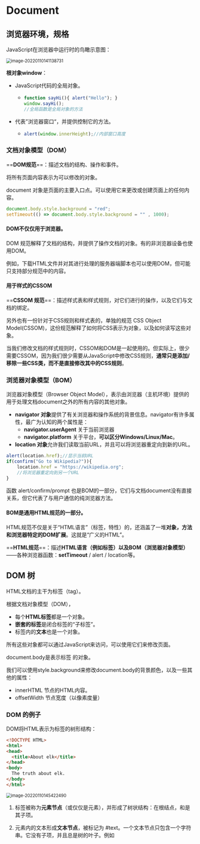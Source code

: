 # Document

## 浏览器环境，规格

JavaScript在浏览器中运行时的鸟瞰示意图：

<img src="C:\Users\Zirina\AppData\Roaming\Typora\typora-user-images\image-20220110141138731.png" alt="image-20220110141138731" style="zoom:80%;" />

**根对象window**：

- JavaScript代码的全局对象。

  - ```js
    function sayHi(){ alert("Hello"); }
    window.sayHi(); 
    //全局函数是全局对象的方法
    ```

- 代表”浏览器窗口“，并提供控制它的方法。

  - ```js
    alert(window.innerHeight);//内部窗口高度
    ```

### 文档对象模型（DOM）

==**DOM规范**==：描述文档的结构、操作和事件。

将所有页面内容表示为可以修改的对象。

document 对象是页面的主要入口点。可以使用它来更改或创建页面上的任何内容。

```js
document.body.style.background = "red";
setTimeout(() => document.body.style.background = "" , 1000);
```

#### DOM不仅仅用于浏览器。

DOM 规范解释了文档的结构，并提供了操作文档的对象。有的非浏览器设备也使用DOM。

例如，下载HTML文件并对其进行处理的服务器端脚本也可以使用DOM，但可能只支持部分规范中的内容。

#### 用于样式的CSSOM

==**CSSOM 规范**==：描述样式表和样式规则，对它们进行的操作，以及它们与文档的绑定。

另外也有一份针对于CSS规则和样式表的，单独的规范 CSS Object Model(CSSOM)，这份规范解释了如何将CSS表示为对象，以及如何读写这些对象。

当我们修改文档的样式规则时，CSSOM和DOM是一起使用的。但实际上，很少需要CSSOM，因为我们很少需要从JavaScript中修改CSS规则，**通常只是添加/移除一些CSS类，而不是直接修改其中的CSS规则**。

### 浏览器对象模型（BOM）

浏览器对象模型（Browser Object Model），表示由浏览器（主机环境）提供的用于处理文档document之外的所有内容的其他对象。

- **navigator 对象**提供了有关浏览器和操作系统的背景信息。navigator有许多属性，最广为认知的两个属性是：
  - **navigator.userAgent** 关于当前浏览器
  - **navigator.platform** 关于平台，**可以区分Windows/Linux/Mac**。
- **location 对象**允许我们读取当前URL，并且可以将浏览器重定向到新的URL。

```js
alert(location.href);//显示当前URL
if(confirm("Go to Wikipedia?")){
	location.href = "https://wikipedia.org";
	//将浏览器重定向到另一个URL
}
```

函数 alert/confirm/prompt 也是BOM的一部分，它们与文档document没有直接关系，但它代表了与用户通信的纯浏览器方法。

#### BOM是通用HTML规范的一部分。

HTML规范不仅是关于“HTML语言”（标签，特性）的，还涵盖了一堆**对象，方法和浏览器特定的DOM扩展**。这就是“广义的HTML”。

==**HTML规范**==：描述**HTML语言（例如标签）以及BOM（浏览器对象模型）**——各种浏览器函数：**setTimeout** / alert / location等。



## DOM 树

HTML文档的主干为标签（tag）。

根据文档对象模型（DOM），

- 每个**HTML标签**都是一个对象。
- **嵌套的标签**是闭合标签的“子标签”。
- 标签内的**文本**也是一个对象。

所有这些对象都可以通过JavaScript来访问，可以使用它们来修改页面。

document.body是表示<body>标签 的对象。

我们可以使用style.background来修改document.body的背景颜色，以及一些其他的属性：

- innerHTML 节点的HTML内容。
- offsetWidth 节点宽度（以像素度量）

### DOM 的例子

DOM将HTML表示为标签的树形结构：

```html
<!DOCTYPE HTML>
<html>
<head>
  <title>About elk</title>
</head>
<body>
  The truth about elk.
</body>
</html>
```

<img src="C:\Users\Zirina\AppData\Roaming\Typora\typora-user-images\image-20220110145422490.png" alt="image-20220110145422490" style="zoom:80%;" />

1. 标签被称为**元素节点**（或仅仅是元素），并形成了树状结构：<html>在根结点，<head>和<body>是其子项。

2. 元素内的文本形成**文本节点**，被标记为 #text。一个文本节点只包含一个字符串。它没有子项，并且总是树的叶子。例如<title>标签里有文本“About elk”。

3. 文本节点中的特殊字符：空格和换行符都是完全有效的字符，它们形成**文本节点**并成为DOM的一部分。

   - 所以，例如在上面的例子中，<head>标签中的<title>标签前面包含了一些空格，并且并且该文本变成了一个#text节点（只包含一个换行符和一些空格）

   - 换行符：`↵`（在 JavaScript 中为 `\n`）
   - 空格：`␣`

**只有两个顶级排除项：**

1. 由于历史原因，**\<head>之前**的**空格和换行符**均被忽略。
2. 如果我们在\</body>之后放置一些东西，那么它会**被自动移动到body内**，并处于body中的最下方，**因为HTML规范要求所有内容必须位于\<body>内**。所以\</body>之后不能有空格。

其他情况下，如果文档中有空格，将成为DOM中的文本节点。

没有空格的文本节点：

```js
<!DOCTYPE HTML>
<html><head><title>About elk</title></head><body>The truth about elk.</body></html>
```

<img src="C:\Users\Zirina\AppData\Roaming\Typora\typora-user-images\image-20220110150521309.png" alt="image-20220110150521309" style="zoom:80%;" />

#### 字符串开头/结尾处的空格，以及只有空格的文本节点，通常会被工具隐藏。

与DOM一起使用的浏览器工具，通常不会在文本的开始/结尾显示空格，并且在标签之间也不会显示空文本节点（换行符）。

开发者工具通过这种方式节省屏幕空间。

### 自动修正

如果浏览器遇到格式不正确的HTML，它会在形成DOM时自动更正它。

#### 补充必要的标签

例如，**顶级标签总是\<html>**。

即使它不存在于文档中，也会出现在DOM中，因为浏览器会创建它。对于\<body>也是一样。

如果一个HTML文件中只有一个单词“Hello”，浏览器则会把它**包装到\<html>和\<body>**中，并且会添加所需的**\<head>**。

<img src="C:\Users\Zirina\AppData\Roaming\Typora\typora-user-images\image-20220110151109704.png" alt="image-20220110151109704" style="zoom:80%;" />

#### 添加关闭标签

一个没有关闭标签的文档，将成为一个正常的DOM，因为浏览器在读取标签时会填补缺失的部分。

#### 表格永远有\<tbody>

按照DOM规范，表格必须有\<tbody>，但HTML文本却忽略了它。然后浏览器在创建DOM时，自动创建了\<tbody>

```js
<table id = "table"><tr><td>1</td></tr></table>
```

<img src="C:\Users\Zirina\AppData\Roaming\Typora\typora-user-images\image-20220110151516231.png" alt="image-20220110151516231" style="zoom:80%;" />

### 其他节点类型

除了元素和文本节点外，还有其他的节点类型，如**注释节点：comment node**。

被标记为**#comment**，在两个文本节点之间。

```html
<!DOCTYPE HTML>
<html>
<body>
  The truth about elk.
  <ol>
    <li>An elk is a smart</li>
    <!-- comment -->
    <li>...and cunning animal!</li>
  </ol>
</body>
</html>
```

<img src="C:\Users\Zirina\AppData\Roaming\Typora\typora-user-images\image-20220110152941643.png" alt="image-20220110152941643" style="zoom:80%;" />

**HTML中的所有内容，甚至注释，都会成为DOM的一部分。**

甚至**HTML开头的==<!DOCTYPE…>指令==也是一个DOM节点**，它在DOM树中位于\<html>之前，但我们不会触及那个节点。

**表示整个文档**的**document对象**，形式上也是一个DOM节点。

一共有12种节点类型。实际上，我们通常用到的是其中4种：

1. **document** DOM的入口点。
2. **元素节点** HTML标签，树构建块。
3. **文本节点** 包含文本。
4. **注释** 



### 与控制台交互

**在控制台中获取元素Elements选项卡中的节点。**

1. 
   - 在元素（Elements）选项卡中选择第一个\<li>。
   - 按下Esc 它将在元素（Elements）选项卡下方打开控制台（Console）。
   - 现在最后选中的元素可以通过**$0**来进行操作，上一个选择的是**$1**。
2. 如果存在引用DOM节点的变量，那么我们可以在控制台中使用命令 **inspect(node)** ，来在元素选项卡中查看它。
3. 可以直接在控制台输出DOM节点，如document.body。

## 遍历 DOM

对DOM的所有操作都是以document对象开始。

它是DOM的主“入口点”，从它我们可以访问任何节点。

对象间的链接描述如下：

<img src="C:\Users\Zirina\AppData\Roaming\Typora\typora-user-images\image-20220110155918060.png" alt="image-20220110155918060" style="zoom:80%;" />

### 在最顶层： documentElement 和 body

最顶层的树节点可以直接作为document的属性来使用：

**\<html> = document.documentElement**

最顶层的document节点。

**\<body> = document.body**

**\<head> = document.head**

#### ==document.body的值可能为null==

**脚本无法访问在运行时不存在的元素。**

如果一个脚本是在\<head>中，那么脚本是访问不到document.body元素的，因为浏览器还没有读到它。

> 刚掉的坑，外部引入的js要放在body后面

在DOM中，null意味着不存在。



### 子结点：childNodes，firstChild，lastChild

- **子节点** 对应的是直系的子元素，它们被完全嵌套在给定的元素中。
- **子孙元素** 嵌套在给定元素中的所有元素，包括子元素，子元素的子元素。

**# childNodes **集合列出了所有的==子节点==，包括文本节点。

**# firstChild 和 lastChild **属性是访问第一个和最后一个子元素的快捷方式。

```js
elem.childNode[0] === elem.firstChild
elem.childNodes[elem.childNodes.length - 1] === elem.lastChild
```

**# elem.hasChildNodes()** 用于检查节点是否有子节点。

 

### DOM 集合

**childNodes 是一个集合**，一个**类数组的可迭代对象**，而不是数组。

> 可以使用下标访问，也可以使用for of 迭代（因为提供了所需要的 symbol.iterator 属性），但是不能使用数组方法。

==**可以使用Array.from从集合创建一个真数组。**==

```js
alert(Array.from(document.body.childNodes).filter);//function
```

##### ==DOM集合是只读的==

所有的导航navigation属性都是只读的。

**不能通过类似childNodes[i] = … 的操作来替换一个子节点**。

修改子节点需要使用其他方法。

##### DOM集合是实时的

几乎所有的DOM集合都是实时的。

如果我们保留一个对 **elem.childNodes** 的引用，然后向DOM中添加/移除节点。那么这些节点的更新会自动出现在集合中。

##### 不要使用 for..in 来遍历集合

集合中还有一些“额外的”很少被用到的属性，这些属性也是我们不期望得到的。

并且节点将会显示为0,1，…

还有一些属性，如length,item,keys,values,entries,forEach



### 兄弟节点和父节点

兄弟节点（Sibling）是指有同一个父节点的节点。

例如\<head>和\<body>就是兄弟节点。

```html
<html>
  <head>...</head><body>...</body>
</html>
```

- \<body>可以说是\<head>的“下一个”或者“右边”兄弟节点。
- \<head>可以说是\<body>的“前一个”或者“左边”兄弟节点。

**#nextSibling** 下一个兄弟节点。

**#previousSibling** 上一个兄弟节点。

**#parentNode** 访问父节点。

```js
alert(document.body.parentNode === document.documentElement); //true
alert(document.head.nextSibling);//HTMLBodyElement;
alert( document.body.previousSibling); //HTMLHeadElement
```

### 纯元素导航

上面的导航navigation属性引用所有节点。例如，在childNodes中，我们可以看到文本节点，元素节点，甚至是注释节点。

只考虑**元素节点**的导航链接：

<img src="C:\Users\Zirina\AppData\Roaming\Typora\typora-user-images\image-20220110165605823.png" alt="image-20220110165605823" style="zoom:80%;" />

- **children**  仅那些作为**元素节点**的子代的节点
- **firstElementChild，lastElementChild** 第一个和最后一个子元素。
- **previousElementSibling，nextElementSibling** 兄弟元素。
- **parentElement** 父元素。

#### 父节点不是元素的例子：

**根节点 document.documentElement 的父节点为 ==document==**，但document不是一个元素节点。

```js
alert(document.documentElement.parentNode);// document
alert(document.documentElement.parentElement);// null
```

因为根节点document.documentElement的父节点是document。但document不是一个元素节点。

当我们想从任意节点 elem到 \<html>，而不是到document时：

```js
//向上，直到<html>
while(elem = elem.parentElement){
	alert(elem);
}
```

| 对于所有节点    | 仅对于元素节点         |
| --------------- | ---------------------- |
| parentNode      | parentElement          |
| childNodes      | children               |
| firstChild      | firstElementChild      |
| lastChild       | lastElementChild       |
| previousSibling | previousElementSibling |
| nextSibling     | nextElementSibling     |



### 表格

某些类型的DOM元素可能会提供特定于其类型的其他属性。

**#\<table> 元素支持(除了上面给出的，)以下这些属性：**

- **table.rows**  \<tr>元素的**集合**。
- **table.caption/tHead/tFoot** 引用元素\<caption>，\<thead>,\<tfoot>。
- **table.tBodies**  \<tbody>元素的**集合**(根据标准还有很多元素，但是这里至少会有一个，即使没有被写在HTML源文件中，浏览器也会将其放入DOM中）。

**#\<thead>,\<tfoot>,\<tbody>元素提供了 rows 属性**

- **tbody.rows** 表格内部\<tr>元素的集合。

**#\<tr>**

- **tr.cells** 在给定的 \<tr> 中的 **\<td> 和 \<th> 单元格的集合**。 
- **tr.sectionRowIndex**  给定的\<tr> 在封闭的 \<thead>/ \<tbody>/\<tfoot> 中的位置（索引）。
- **tr.rowIndex**  在整个表格中\<tr>的编号（包括表格的所有行）。

<img src="C:\Users\Zirina\AppData\Roaming\Typora\typora-user-images\image-20220110174910868.png" alt="image-20220110174910868" style="zoom:80%;" /><img src="C:\Users\Zirina\AppData\Roaming\Typora\typora-user-images\image-20220110174929284.png" alt="image-20220110174929284" style="zoom:80%;" />

**#\<td>和\<th>**

- **td.cellIndex** 在封闭的\<tr>中单元格的编号。

```js
let td = table.rows[0].cells[1];
//第一行+第二列
td.style.backgroundColor = //一些修改
```

## 搜索：getElement\*，querySelector*

### document.getElementById 或只使用id

```js
let elem = document.getElementById('elem');
```

此外，还有一个通过id命名的全局变量，它引用了元素

```js
elem.style.background = "red";//直接使用，elem是对带有"id=elem"的DOM元素的引用
```

如果id内有连字符，例如“elem-content”，它不能成为一个变量。当我们可以通过方括号访问：

```js
window['elem-content'].style...
```

**除非我们声明一个具有相同名称的JavaScript变量，否则它具有优先权**。

##### 请不要使用以id命名的全局变量来访问元素

在实际开发中，document.getElementById是首选。

##### id 必须是唯一的

在文档中，只能有一个元素带有给定的id。

如果有多个元素都带有同一个id，那么使用它的方法的行为是不可预测的，例如 document.getElementById可能会随机返回其中一个元素。

##### 只有document.getElementById

不存在 anyElem.getElementById，**方法只能被在document对象上调用**，会在整个文档中查找给定的id。

### querySelectorAll

最通用的方法为 elem.querySelectorAll(css)，它返回elem中与给定**CSS选择器**匹配的所有元素。

查找所有为最后一个子元素的\<li>元素

```js
let elem = document.querySelectorAll('ul > li:last-child');
```

##### 也可以使用伪类

CSS选择器的伪类，如:hover和:active也都是被支持的。

**document.querySelectorAll(‘:hover’)**将会返回**鼠标指针现在已经结束的**元素的集合。（==**按嵌套顺序**==，从最外层\<html>到嵌套最多的元素）

### querySelector

elem.querySelector(css) 调用会返回给定CSS选择器的第一个元素。

结果与elem.querySelectorAll(css)[0]相同，但后者会查找所有元素，并从中选取一个，而**elem.querySelector只会查找一个**，因此它在速度上更快，并且写起来更短。

### matches

elem.matches(css)**不会查找**任何内容，

它只会**检查elem是否与给定的CSS选择器匹配**。

返回true或false。

当我们遍历元素并试图过滤那些我们感兴趣的元素时，这个方法会很有用。

```js
for(let elem of document.body.children){
	if(elem.matches('a[href$="zip"]')){
    alert("The archive reference:" + elem.href);
  }
}
```

> $=xx 搜索href为以xx结尾的值的元素
>
> ^= xx 以xx开头
>
> = 全等
>
> *= 关键字搜索

### closest

元素的祖先是：父级，父级的父级，…。祖先们一起组成了从元素到顶端的父级链。

**elem.closest(css)** 方法会**查找与CSS选择器匹配的最近的祖先。**

==**elem自己也会被搜索。**==

方法closest在元素中得到了提升，并检查每个父级。如果它与选择器匹配，**则停止搜索**并返回该祖先。

```html
<h1>Contents</h1>

<div class="contents">
  <ul class="book">
    <li class="chapter">Chapter 1</li>
    <li class="chapter">Chapter 1</li>
  </ul>
</div>

<script>
let chapter = document.querySelector(".chapter");//LI

alert(chapter.closest('.book'));//UL
alert(chapter.closest('.contents'));//DIV
alert(chapter.closest('h1'));//null
</script>
```

### getElementsBy*

还有其他通过标签、类等查找节点的方法。

如今，它们大多成为了历史。

- **elem.getElementsByTagName(tag)** 查找具有给定标签的元素，并返回它们的==**集合**==。
  - tag的参数也可以是表示“任何标签”的**通配符“*”**。
- **elem.getElementsByClassName(className)** 返回具有给定**CSS类**的元素。
- **==document==.getElementsByName(name)** 返回在**文档范围**内具有**给定name特性**的元素。很少使用。

```js
let inputs = document.getElementsByTagName('input');
for(let input of inputs){
  alert(input.value + ':' + input.checked);  //xxx: true
}
```

#### 都是返回集合！

### 实时的集合

所有的 **“getElementsBy\*”** 方法都会返回一个**实时**的集合。这样的集合会在文档发生更改时自动更新。

```html
<div>First div</div>
<script>
  let divs = document.getElementsByTagName('div');
  alert(divs.length); // 1
</script>
<div>Second div</div>
<script>
  alert(divs.length); // 2
</script>
```

- 第一个脚本创建了对\<div>的集合的引用。
- 在第二个脚本中，浏览器又遇到了一个\<div>，因此长度+1。

相反，==**querySelector** 返回的是一个**静态**的集合==，就像元素的固定数组。

```html
<div>First div</div>
<script>
  let divs = document.querySelectorAll('div');
  alert(divs.length); // 1
</script>
<div>Second div</div>
<script>
  alert(divs.length); // 1
</script>
```

| 方法名                 | 搜索方式     | 能否在元素上调用 | 实时？ |
| ---------------------- | ------------ | ---------------- | ------ |
| querySelector          | CSS-selector | √                | -      |
| querySelectorAll       | CSS-selector | √                | -      |
| getElementById         | id           | 否               | √      |
| getElementsByName      | name         | **否**           | √      |
| getElementsByTagName   | tag or ‘*‘   | √                | √      |
| getElementsByClassName | class        | √                | √      |



### 另一种用来检查子级和父级之间关系的方法：

如果**elemB在elemA内（是elemA的后代）**，

或者**elemA==elemB**，

**elemA.contains(elemB)**将返回true。



## 节点属性：type，tag 和 content

### DOM 节点类

不同的 DOM 节点有不同的属性。

- \<a>标签对应的元素节点具有链接相关的属性
- \<input> 相对应的元素节点具有与输入相关的属性。

文本节点 和 元素节点 对应的DOM节点之间也存在共有的属性和方法，因为所有类型的 DOM 节点都形成了一个单一层次的结构（single hierarchy）。

每个 DOM 节点都属于相应的内建类。

层次结构（hierarchy）的根节点是 EventTarget，

Node 继承自它，其他 DOM 节点继承自 Node。

<img src="C:\Users\Zirina\AppData\Roaming\Typora\typora-user-images\image-20220113155300466.png" alt="image-20220113155300466" style="zoom:80%;" />



- **EventTarget** 是根的**抽象类**，该类的对象从未被创建。
  - 作为一个基础，使所有的 DOM 节点都支持所谓的事件 event。
- **Node** 也是一个**抽象类**，该类的对象从未被创建。
  - 充当 DOM 节点的基础，提供**树的核心功能**： parentNode，nextSibling，childNodes 等（都是 getter）。
  - 但有一些继承自它的具体的节点类：
    - 文本节点的 Text
    - 元素节点的 Element
    - 更多异域类（exotic） 如注释节点的 comment
- **Element** 是 DOM 元素的基本类
  - 提供了**元素**级的导航（navigation）： nextElementSibling ，children
  - 提供**搜索方法**：getElementsByTagName，querySelector
  - 充当更多特定类的基本类：**SVGElement**，**XMLElement** 和 **HTMLElement**。
- **HTMLElement** 最终是所有 HTML 元素的基本类，各种 HTML 元素均继承自它：
  - **HTMLInputElement**  \<input> 元素的类
  - **HTMLBodyElement** \<body> 元素的类
  - **HTMLAnchorElement** \<a> 元素的类
  - 每个标签都有自己的类，这些类可以提供特定的属性和方法。

因此，给定节点的全部属性和方法都是继承的结果。

并且都继承自 Object ，因此像 hasOwnProperty 这样的“普通对象” 方法也是可用的。

我们可以通过回调来查看 DOM 节点类名，因为对象通常都具有 constructor 属性。

引用类的 constructor，constructor.name 就是它的名称。

```js
alert(document.body.constructor.name); // HTMLBodyElement
```

 或者我们可以对其使用 toString 方法：

```js
alert( document.body );// [object HTMLBodyElement]
```

还可以使用 instanceof 来检查继承：

```js
alert( document.body instanceof HTMLBodyElement);
alert( document.body instanceof HTMLElement);
alert( document.body instanceof Element);
alert( document.body instanceof Node);
alert( document.body instanceof EventTarget);
```

在浏览器中可以使用 console.dir(elem) 输出元素来查看。

#### 规范中的 IDL

在规范中， DOM 类不是使用 JavaScript 来描述的，而是一种特殊的 **接口描述语言**（Interface description language ， IDL)

在 IDL 中，所有属性以其类型开头。 例如 DOMString 和 boolean 。

<img src="C:\Users\Zirina\AppData\Roaming\Typora\typora-user-images\image-20220114004415750.png" alt="image-20220114004415750" style="zoom:80%;" />

### “nodeType” 属性

**nodeType** 属性提供了另一种过时的用来获取 DOM 节点类型的方法。

它有一个数值型值：

- 对于元素节点 elem.nodeType == 1,
- 对于文本节点 elem.nodeType == 3,
- 对于 document 对象 elem.nodeType == 9

```html
<body>
  <script>
  let elem = document.body;
    
    alert(elem.nodeType); // 1 => element
    alert(elem.firstChild.nodeType) // 3 => text
    alert(document.nodeType); // 9
  </script>
</body>
```

现在，我们可以使用 **instanceof** 和**其他基于类**的检查方法来查看节点类型，但有时 nodeType 可能更简洁，我们只能获取 nodeType 而不能修改它。

### 标签：nodeName 和 tagName

给定一个 DOM 节点 ，我们可以从 nodeName 或者 tagName 属性中读取它的标签名：

```js
alert(document.body.nodeName);//BODY
alert(document.body.tagName);//BODY
```

- tagName 属性仅适用于 Element 节点，该属性起源于 Element 类。
- nodeName 属性为任意 Node 定义：
  - 对于元素，它的意义和 tagName 相同。
  - 对于其他节点类型（ comment，text 等），它拥有一个对应节点类型的字符串。

```html
<body><!-- comment -->
  <script>
  	// for comment
    alert( document.body.firstChild.tagName ); // undefined
    alert( document.body.firstChild.nodeName ); // #comment
    
    // for document
    alert( document.tagName ); // undefined
    alert( document.nodeName ); // #document
  </script>
</body>
```

如果是处理元素，那么两种方法没有区别。

#### 标签名始终是大写的，除非在 XML 模式下

浏览器有两种处理文档（document）的模式： HTML 和 XML。

通常，HTML 模式用于网页。

只有当浏览器接收到带有 header **Content-Type: application/xml+xhtml** 的 XML-document 时，XML 模式才会被启用。

**在 HTML 模式下， tagName / nodeName 始终是大写的**：是 BODY 而不是\<body> / \<BoDy>

**在 XML 模式下，大小写保持原样。**

### innerHTML : 内容

innerHTML 属性允许将元素中的 HTML 获取为 **字符串形式 **。

我们可以修改它，因此它是更改页面的有效方式之一。

```html
<body>
  <p>A paragraph</p>
  <div>A div</div>
  
  <script>
  	alert( document.body.innerHTML); 
    document.body.innerHTML = 'The new BODY!';
  </script>

</body>
```

- 如果插入的 HTML 是无效的，浏览器会修复我们的错误，如添加闭合标签。
- 如果插入 JavaScript 脚本，它不会执行。

#### innerHTML += 会进行完全重写

可以使用 elem.innerHTML += “more html” 将 HTML 附加到元素上。

但我们所做的不是附加内容，而是完全重写。

- 移除旧的内容。
- 将新旧结合出的内容写入。

==**因为内容重写，因此所有的图片或其他资源都将重写加载。**==

- 如果内容较多，页面重载的过程很容易被看见。
- 如果有文本被鼠标选中了，那么大多数浏览器都会在重写 innerHTML 时删除选定状态。
- 如果有一个带用户输入内容的文本的\<input> ，那么输入的文本将被移除。

### outerHTML：元素的完整 HTML

outerHTML 属性包含了元素的完整HTML。

等同于 元素本身 + 元素的 innerHTML。

```html
<div id = "elem">
  Hello <b>World</b>
</div>
<script>
	alert(elem.outerHTML); //<div id = "elem">Hello <b>World</b></div>
</script>
```

 **与 innerHTML 不同，写入 outerHTML 不会改变==元素==。而是在 ==DOM== 中替换它。**

```html
<div>Hello, World!</div>

<script>
	let div = document.querySelector('div');
	div.outerHTML = "<p>A new element</p>";
	alert(div.outerHTML);//<div>Hello, World!</div>
</script>
```

在外部文档（DOM）中，**我们可以看到的是新的内容**。而旧的 div 变量并没有发生改变。

outerHTML 赋值不会修改 DOM 元素，即在 HTML 中被引用的元素对象。而是将其从 DOM 中删除，并在其位置插入新的 HTML 。

-  div 被从文档（document）中移除。
- 另一个 HTML 片段被插入其位置。
- div 仍拥有其旧的值。即引用的对象仍然存在，但不在 HTML 中。新的 HTML没有被赋值给任何变量。

我们可以向 elem.outerHTML 写入内容，但要记住，它不会改变我们所写的元素对象。我们可以通过查询 DOM 来获取对新元素的引用。

### nodeValue/data：文本节点内容

**innerHTML** 属性仅对元素节点有效。

其他节点类型，例如文本节点，具有它们的对应项：nodeValue 和 data 属性。这两者在实际使用中几乎相同。

```html
<body>
  Hello
  <!-- Comment -->
  <script>
  	let text = document.body.firstChild;
    alert(text.data); // Hello
    
    let comment = text.nextSibling;
    alert(comment.data); // Comment
  </script>
</body>
```

我们可以通过 data / nodeValue 读取和修改它们。

读取和修改注释：有时开发者会将信息或模板说明嵌入到 HTML 的注释中：

```html
<!-- if isAdmin -->
	<div>Welcome, Admin!</div>
<!-- /if -->
```

然后 JavaScript 可以从 data 属性中读取它，并处理嵌入的指令。

### textContent：纯文本

textContent 提供了对元素内 **文本** 的访问权限：仅文本，去掉所有\<tags>

```html
<div id = "news">
  <h1>HeadLine!</h1>
  <p>Martians attack people!</p>
</div>

<script>
	alert(news.textContent);
	// Headline! Martians attack people!
</script>
```

用到这样的文本读取的场景非常少，但写入 textContent 非常有用。

因为它允许以安全方式写入文本。

- **使用 innerHTML** 我们将其作为 HTML 插入，带有所有的 HTML 标签。
- **使用 textContent** 我们将其作为文本插入，所有符号都按字面意义处理。

### “hidden” 属性

“hidden” 特性（attribute） 和 DOM 属性（property）指定元素是否可见。

我们可以在 HTML 中使用它，或者使用 JavaScript 对其进行赋值，如下所示：

```html
<div hidden>With the attribute "hidden"</div>
<div id = "elem">JavaScript assigned the property "hidden"</div>

<script>
	elem.hidden = true;
</script>
```

从技术上说，hidden 和 style = “display:none” 做的是相同的事。

blinking 元素：

```html
<div id = "elem">A blinking element</div>
<script>
	setIntervel(() => elem.hidden = ! elem.hidden , 1000);
</script>
```

### 更多属性

DOM 元素还有其他属性，特别是那些依赖于 class 的属性。

- value — \<input> \<select> \<textarea> 的 value。
- href — \<a> 的 href。
- id — 所有元素（HTMLElement）的 “id”特性的值。

```html
<input type = "text" id = "elem" value = "value">
<script>
	alert(elem.type); // text
	alert(elem.id); // elem
	alert(elem.value); // value
</script>
```



## 特性 Attributes 和属性 properties

浏览器加载页面时会读取 / 解析 HTML 并从中生成 DOM 对象。

对于元素节点，大多数标准的 HTML 特性会自动变成 DOM 对象的属性。

如果标签是 **\<body id = “page">**，那么 DOM 对象就会有 **body.id = “page”**。

但是 特性 与 属性 的映射关系不是一一对应的。

### DOM 属性

除了内建的 DOM 属性，我们可以添加自己的。

DOM 节点是常规的 JavaScript 对象。

**我们可以创建新的属性 / 方法 ，还可以修改内建属性的原型。**

```js
document.body.myData = {
	name:'Caesar',
	title:'Imperator'
};

alert(document.body.myData.title);
```

```js
document.body.sayTagName = function() {
	alert(this.tagName);
}
document.body.sayTagName();
```

```js
Element.prototype.sayHi = function(){
	alert(`Hello, I'm ${this.tagName}`);
};

document.documentElement.sayHi(); // Hello, I'm HTML
document.body.sayHi();// Hello, I'm BODY
```

所以，DOM 属性和方法的行为就像常规的 JavaScript 对象一样。

- 它们可以有很多值
- 是**大小写敏感**的



## HTML 特性

在 HTML 中，标签可能拥有特性（attribute）。

当浏览器解析 HTML 文本，并根据标签创建 DOM 对象时，浏览器会辨别 **标准的** 特性并以此创建 DOM 属性。

所以，当一个元素有 id 或其他标准的特性，那么就会**生成对应的 DOM 属性**。但是**非 标准的** 特性则不会。

```html
<body id = "test" something = "non-standard">
  <script>
  	alert(document.body.id); // test
    alert(document.body.something); // undefined
  </script>
</body>
```

不同类型的元素，其具有的标准特性不同。

例如 “type” 是 \<input> 的一个标准的特性，但对于 \<body> 来说则不是。

因此，如果一个特性不是标准的，那么就没有相对应的 DOM 属性。

**所有的特性都可以通过以下方法进行访问：**

- **elem.hasAttribute(name) **— 检查特性是否存在。
- **elem.getAttribute(name) **— 获取这个特性值。
- **elem.setAttribute(name,value) **— 设置这个特性值。
- **elem.removeAttribute(name)** — 移除这个特性。

这些方法操作的实际上是 **HTML 中的内容**。

- **elem.attributes** 读取所有特性：
  - 属于**内建 Attr 类**的对象的**集合**，具有 **name** 和 **value** 属性。
  - 是**可迭代对象**。

```html
<body something="non-standard">
  <script>
    alert(document.body.getAttribute('something')); 
  </script>
</body>
```

HTML 特性有以下几个特征：

- 它们的名字是**大小写不敏感的**。 id 和 ID 相同。
  - 可以使用含大写字符的字符串作为 get/setAttribute 的参数，会找到/写入对应小写字母的特性。 
- 它们的值总是**字符串类型**的。
  - 一般而言，写入特性的值会变为字符串。
- 所有特性，包括我们自己设置的，在 **outerHTML 中都是可见**的。

### 属性 — 特性同步

当一个标准的特性被改变，对应的属性也会自动更新（除了几个特例），反之亦然。

```html
<input>
<script>
	let input = document.querySelector('input');
  // 特性 => 属性
  input.setAttribute('id','id');
  alert(input.id); // id
  
  // 属性 => 特性
  input.id = 'newId';
  alert(input.getAttribute('id')); // newId
</script>
```

- input.value 只能从特性同步到属性，反过来则不行：

  - ```html
    <input>
    <script>
    	let input = document.querySelector('input');
    	
      input.setAttribute('value','text');
      alert(input.value); // text
      
      input.value = 'newValue';
      alert(input.getAttribute('value')); // text （没有更新）
    </script>
    ```

  - > 这个 attribute 中的 input 的 value 相当于一个 **value 的默认值**。
    >
    > 不论是**用户在 input 中输入了值**，还是**开发者使用 JavaScript 对 input 的 value 进行赋值**，这个 input 的 attribute 是不会跟着变的。（DOM 元素的 属性不能同步到 HTML 特性！）
    >
    > 而在 input 的显示上是会**优先显示特性 property**，所以 attribute 中的 value 值就相当于一个**默认值**而已。

  - 用户行为可能导致 value 更改，然后在这些操作之后，想从 HTML 中恢复“原始值”，该值就会在特性中。

### DOM 属性是多类型的

DOM 属性不总是字符串类型的。

1. input.checked 属性

   - ```html
     <input id = "input" type = "checkbox" checked> checkbox
     
     <script>
     	alert(input.getAttribute('checked')); // 特性值是 空字符串
       alert(input.checked); // 属性值是 true
     </script>
     ```

2. style 特性是字符串类型的，但 style 属性是一个对象：

   - ```html
     <div id = "div" style = "color:red;font-size:120%">
       Hello
     </div>
     
     <script>
       // 字符串
     	alert(div.getAttribute('style')); // color:red;font-size:120%
       // 对象
       alert(div.style); // [object CSStyleDeclaration]
       alert(div.style.color); // red
     </script>
     ```

大多数 DOM 属性都是字符串类型的。

有一种非常少见的情况，即使一个 DOM 属性是字符串类型的，它可能和 HTML 特性也是不同的。

- href DOM 属性一直是一个 **完整的 URL**。即使该特性包含一个相对路径或包含一个 **#**

  - ```html
    <a id = "a" href = "#hello">link</a>
    <script>
      //特性
    	alert(a.getAttribute('href'));// #hello
      //属性
      alert(a.href); // http://site.com/page#hello 形式的完整 URL
      
    </script>
    ```

如果我们需要 href 特性的值，或者其他与 HTML 中所写的完全相同的特性，则可以使用 **getAttribute**。

### 非标准的特性，dataset

非标准的特性 可以用于 将自定义的数据 从 HTML 传递至 JavaScript，或者用于为 JavaScript 标记 HTML 元素。

```html
<div show-info = "name"></div>
<div show-info = "age"></div>

<script>
	let user = {
    name:"Pete",
    age:25
  };
  
  for(let div of document.querySelectorAll('[show-info]')){
    let field = div.getAttribute('show-info');
    div.innerHTML = user[field];
  }
</script>
```

还可以用来设置元素的样式。

```html
<style>
.order[order-state = "new"]{	color:green;	}
.order[order-state = "pending"]{	color:blue;	}
.order[order-state = "canceled"]{	color:red;	}
</style>

<div class = "order" order-state = "new">
  A new order.
</div>
<div class="order" order-state="pending">
  A pending order.
</div>
<div class="order" order-state="canceled">
  A canceled order.
</div>
```

相比于创建三个class，使用特性值将更容易管理，并且可以轻松地更改状态，比删除旧的或者添加一个新的类要简单一些。

为了避免 HTML 发展一些自定义的特性名出现在标准中，存在 data-* 特性。

**所有以“data-”开头的特性均被保留供程序员使用。**

它们可以在 **dataset** 属性中使用。

```html
<body data-about = "Elephants">
<script>
 	alert(document.body.dataset.about); // Elephants 
</script>
```

像 data-order-state 这样的多词特性可以以驼峰式进行调用：dataset.orderState。

使用 data-* 特性是一种合法且安全的传递自定义数据的方式。

我们不仅可以读取数据，还可以修改数据属性。然后 CSS 会更新相应的视图。



## 修改文档（document）

 ### 创建一个元素

- **document.createElement(tag)**

  - 用给定**标签**（字符串）创建一个新的 **元素节点（element node）**

  - ```js
    let div = document.createElement('div');
    ```

- **document.createTextNode(text)**

  - 用给定文本创建一个 **文本节点**

  - ```js
    let textNode = document.createTextNode('Here I am');
    ```

### 插入方法

- **node.append(…nodes or strings)**
  - 在 node **末尾** 插入节点或字符串。
- **node.prepend(…nodes or strings)**
  - 在 node **开头** 插入节点或字符串。
- **node.before(…nodes or strings)**
  - 在 node **前面 **插入节点或字符串。
- **node.after(…nodes or strings)**
  - 在 node **后面** 插入节点或字符串。
- **node.replaceWith(…nodes or strings)**
  - 将 node 替换为 给定的节点或字符串。

可以插入任意的 DOM 节点列表，或文本字符串（会被**自动转换为文本节点**）。

<img src="C:\Users\Zirina\AppData\Roaming\Typora\typora-user-images\image-20220115144422466.png" alt="image-20220115144422466" style="zoom:80%;" />

这些方法可以在 **单次调用** 中插入多个 节点列表 和 文本片段。

```html
<div id = "div"></div>
<script>	
	div.before('<p>Hello</p>',document.createElement('hr'));
</script>
```

==**插入的文字都将作为文本节点插入，而不是 HTML 代码**==。

因此像 <、> 这样的符号都将会被转义处理来保证正确的显示。

因此只能用来插入 **DOM节点 或 文本片段** 。

### 插入 HTML 片段：insertAdjacentHTML / Text / Element

- **elem.insertAdjacentHTML(where, html)**
  - 该方法第一个参数是代码字（code word) 指定相对于 elem 插入的位置。
    - **“beforebegin”** 将 html 插入到 elem 之前，
    - **“afterbegin”** 将 html 插入到 elem 的开头，
    - **“beforeend”** 将 html 插入到 elem 的末尾，
    - **“afterend”** 将 html 插入到 elem 之后，
  - 第二个参数是 HTML 字符串，该字符串会被 **作为 HTML** 插入
  - <img src="C:\Users\Zirina\AppData\Roaming\Typora\typora-user-images\image-20220115150003539.png" alt="image-20220115150003539" style="zoom:80%;" />
- **elem.insertAdjacentText(where,text)**
  - 将 text 字符串作为文本插入而不是作为 HTML。
- **elem.insertAdjacentElement(where,elem)**
  - 插入一个元素

后面两个方法的存在主要是为了使语法 “统一”。

实际上，大多数时候只使用 **insertAdjacentHTML**。

因为对于元素 和 文本，我们有 append / prepend / before / after 方法。

### 节点移除：node.remove()

**node.remove()**

==**如果我们将一个元素移动到另一个地方，则无需从原来的位置中删除。**==

例如，进行元素交换：

```html
<div id = "first">First</div>
<div id = "second">Second</div>
<script>
  // 无需调用 remove
	second.after(first);
</script>
```

<img src="C:\Users\Zirina\AppData\Roaming\Typora\typora-user-images\image-20220115151015977.png" alt="image-20220115151015977" style="zoom:80%;" />

### 克隆结点：cloneNode

获取一个类似的元素，我们可以通过创建一个函数，将代码放在其中，另外一种方法是克隆现有的 div。

当有一个很大的元素时，克隆的方式可能更快更简单。

- **elem.cloneNode(true)** —创建一个元素的**深克隆**。
  - 具有所有的**特性（attribute）**和**子元素**。
- **elem.cloneNode(false)** 
  - 克隆不包括 **子元素**

```js
let div2 = div.cloneNode(true); // 克隆
div2.querySelector('strong').innerHTML = '...'; // 修改克隆
div.after(div2); // 插入克隆节点
```

### DocumentFragment

DocumentFragment 是一个特殊的 **DOM 节点**，用作来**传递节点列表的包装器（wrapper）**。

我们可以向其附加其他节点，但是当我们将其插入某个位置时，则会插入其内容，DocumentFragment则会与位置的父节点融为一体。

```html
<ul id = "ul"></ul>
<script>
	function getListContent(){
    let fragment = new DocumentFragment();
    for(let i = 1 ;i <= 3 ; i++){
      let li = document.createElement('li');
      li.append(i);
      fragment.append(li);
    }
    return fragment;
  }
  
  ul.append(getListContent());
</script>
```

最后一行我们附加的 DocumentFragment 与ul 融为一体了。

```html
<ul>
  <li>1</li>
  <li>2</li>
  <li>3</li>
</ul>
```

DocumentFragment 很少被显式使用。因为如果可以返回一个节点数组，就没有必要附加到特殊类型的节点上：

```html
<ul id = "ul"></ul>
<script>  
  function getListContent(){    
    let result = []; 
    for(let i = 1 ;i <= 3 ; i++){     
      let li = document.createElement('li');      
      li.append(i);     
      result.push(li);    
    }   
    return result; 
  }   
  ul.append(...getListContent());
</script>
```

不过 DocumentFragment 上面还有一些概念，例如 template 元素。



### 老式的 insert / remove 方法

- **parentElem.appendChild(node)**

  - 将 node 附加为 parentElem 的**最后一个子元素**。

  - ```html
    <ol id="list">
      <li>0</li>
      <li>1</li>
      <li>2</li>
    </ol>
    <script>
    	let newLi = document.createElement('li');
      newLi.innerHTML = 'Hello,world';
      
      list.appendChild(newLi);
    </script>
    ```

- **parentElem.insertBefore(node,nextSibling)**

  - 在 parentElem 的 nextSibling 前插入 node。

  - ```html
    <ol id="list">
      <li>0</li>
      <li>1</li>
      <li>2</li>
    </ol>
    <script>
    	let newLi = document.createElement('li');
      newLi.innerHTML = 'Hello,world';
      
      list.insertBefore(newLi,list.children[1]);
    </script>
    ```

  - 将 newLi 插入为第一个元素：list.insertBefore(newLi，list.firstChild);

- **parentElem.replaceChild(node,oldChild)**

  - 将 parentElem 的 **后代** 中的 oldChild 替换为 node。

- **parentElem.removeChild(node)**

  - 从 parentElem 中删除 **后代**节点node

所有这些方法都会**返回 插入/删除 的节点**。

### document.write

非常古老的向网页添加内容的方法：document.write。

语法如下：

```html
<p>Somewhere in the page...</p>
<script>
	document.write('<b>Hello from JS</b>');
</script>
<p>The end</p>
```

调用 document.write(html) 意味着将 html 就地马上 写入页面。

html字符串可以是动态生成的，因此它很灵活。我们可以使用JavaScript 创建一个完整的页面并对其进行写入。

这个方法来自于没有 DOM ，没有标准的上古时期。

由于以下重要的限制，现代脚本中很少看到它：

**document.write 调用只在==页面加载时==工作。**

如果我们稍后调用它，那么**现有文档内容将被擦除**。

因此，它在加载完成阶段是不可用的。

它有一个好处，从技术上说，当在浏览器正在读取 传入的HTML 时调用 document.write 方法，它直接被写入到页面文本中，而此时 DOM 尚未构建。

**所以它运行起来非常快，不涉及 DOM 修改**。

因此，如果我们需要向 HTML 动态地添加大量文本，并且我们正处于页面加载阶段，并且速度很重要，那么它可能会有帮助。



### 任务

#### createTextNode vs innerHTML vs textContent

向一个空 DOM 元素 elem 中插入字符串 text时

- elem.append(document.createTextNode(text)) 
- elem.textContent = text 
- alem.append(text)

做的是相同的事情， 都是作为文本插入。

- elem.innerHTML(text)
- elem.insertAdjacentHTML(“afterbegin”,text) 

都是作为 HTML 片段插入。



#### 清除元素

错误做法：

```js
function clear(elem){
	for(let i = 0 ;i < elem.childNodes.length ; i++){
    elem.childNodes[i].remove();
  }
}
```

这是行不通的，因为调用 remove() 会从**首端开始移除 **elem.childNodes 集合中的元素。

然后，原先第二个元素的索引会变为 0。

因此，元素每次都从索引 0 开始。但 i 持续增加，因此元素会被跳过。

**使用 for..of 循环的结果也跟上面一样**。（ 因为 for..of 使用的是Symbol.iterator 本质上也是依靠索引的持续增加 ）

**正确的做法**：

```js
function clear(elem){
	while(elem.firstChild){
		elem.firstChild.remove();
	}
}
```

```js
function clear(elem){
	elem.innerHTML = '';
}
```

#### \<table>\</table>中不允许直接出现文本

```html
<table id = "table">
  aaa
  <tr>
  	<td>Test</td>
  </tr>
</table>

<script>
	alert(table);
  table.remove();//但是 aaa 仍然会存在于文本中
</script>
```

浏览器会自动修复错误的 HTML，

根据规范，\<table>\</table>中只允许特定于表格的标签。（如 td tr th），不允许直接出现文本，因此，aaa 被添加到了\<table>的前面。

#### 向元素节点中的内容附加文本

```js
elem.firstChild.data/nodeValue += "other value"
```

firstChild 可能为文本节点。

**文本节点没有 innerHTML 属性。**

也不能直接使用elem.firstChild += 

**因为所有的导航属性都是只读的。**

#### 将 HTML 插入到列表之中

\<li>2\</li>\<li>3\</li>

像这样的一个字符串中包含多个 Element ，应该使用 elem.insertAdjacentHTML(html)

### 对表格根据某一列进行排序

```js
function sortTable(table){
	let sortedRows = Array.from(table.tBodies[0].rows);
	sortedRows.sort((row1,row2)=> row1.cells[0].innerHTML.localeCompare(row2.cells[0].innerHTML))
  table.tBodies[0].append(...sortedRows)
}
```

- 使用 Array.from 来将获取到的\<tr>集合(**使用 table.tBodies[0].rows**)转换为数组
- 使用数组方法 sort
- 比较器使用 str1.localeCompare(str2)
- 将排序好的 tr 数组 追加回表格中，在交换位置时，原来位置的tr会自动被从旧位置删除。

## 样式和类

JavaScript 既可以修改 html attribute 中的 style，也可以修改类。

相较于将样式写入 style 属性，我们应该首选通过 CSS 类的方式来添加样式。仅当类“无法处理”时，才选择使用 style 属性的方式。

如果我们动态地计算元素的坐标，并希望通过 JavaScript 来设置它们，

那么使用 style 是可以接受的。

```js
elem.style.left = left;
elem.style.top = top;
```

### className 和 classList

在很久以前，JavaScript 有一个限制：像 “class” 这样的保留字不能用作对象的属性。

因此，对于类，引入了“className”。

elem.className 对应于 “class” 特性（attribute）。

```html
<body class = "main page">
  <script>
  	alert(document.body.className); // main page
  </script>
</body>
```

如果我们对 elem.className 进行赋值，它将**替换类中的整个字符串**。

但通常我们希望添加 / 删除单个类。

**elem.classList** 是一个特殊的对象，它具有 add / remove / toggle ==**单个类**==的方法。

```html
<body class = "main page">
	<script>
  	document.body.classList.add('article');
    alert(document.body.className); // main page article
  </script>
</body>	
```

- elem.classList.**add/remove(class)** — 添加/移除类。
- elem.classList.**toggle(class)** — 如果类不存在就添加类，存在就移除它。
- elem.classList.**contains(class)** — 检查给定类，返回 true / false。

**classList **是可迭代的。因此，可以使用 let..of 列出所有类。

```html
<body class = "main page">
  <script>
  	for(let name of document.body.classList){
      alert(name);
    }
  </script>
</body>
```

### 元素样式

elem.style 属性是一个对象。对应于 “style” 特性中所写的内容。

elem.style.width = “100px” 等价于 在 style 特性中有一个 width:100px 的字符串。

对于**多词属性**，使用驼峰式：

```js
background-color  => elem.style.backgroundColor
z-index           => elem.style.zIndex
border-left-width => elem.style.borderLeftWidth
```

**前缀属性**

像 -moz-border-radius 和 -webkit-border-radius 这样的浏览器前缀属性，也遵循同样的规则：**连字符 - 表示大写**。

```js
button.style.MozBorderRadius = '5px';
button.style.WebkitBorderRadius = '5px';
```

### 重置样式属性

通过 JavaScript 分配了一个样式属性之后，若想要移除，应将它赋值为一个空字符串。

```js
document.body.style.display = "none";
document.body.style.display = "";
```

设置为空字符串之后，浏览器通常会应用 CSS 类以及内建样式，就好像没有这样的 style 属性一样。

#### 用 style.cssText 进行完全的重写

通常，使用 style.* 来对各个样式属性进行赋值。

不能像 div.style = “color:red;width:200px” 设置完整的属性。

**==因为 div.style 是一个对象，并且是只读的。==**

想要使用字符串的形式设置完整的样式，可以使用 **style.cssText**：

```html
<div id = "div">Button</div>
<script>
	div.style.cssText = `color:red !important;
	background-color:yellow;
	width:100px;`;
  
  alert(div.style.cssText);
</script>
```

赋值会删除所有的现有样式，如果我们知道我们不会删除现有样式的时候，可以安全地将其用于新元素。

**可以通过设置一个特性（attribute）来实现同样的效果**

**div.setAttribute(‘style’，‘color:red…’)**

### 注意单位

将 elem.style.top 设置为一个数字不会生效。应设置为字符串 **“10px”**。

```html
<body>
  <script>
  	document.body.style.margin = 20;
    alert(document.body.style.margin); // ''空字符串，赋值被忽略了。
    
    document.body.style.margin = '20px';
    alert(document.body.style.margin); // 20px
    alert(document.body.style.marginTop);// 20px
    alert(document.body.style.marginLeft); // 20px
  </script>
</body>
```

浏览器在最后几行代码中对属性 style.margin 进行了解包，并从中推断出 style.marginLeft 和 style.marginTop。

### 计算样式： getComputedStyle

**style 属性仅对 “style” 特性的值起作用，而没有任何 CSS 级联**

> 即如果一个元素的宽度没有在 **style attribute** 中设置或是继承而来的，则没办法从style属性中获取。

因此我们无法使用 elem.style 读取来自**CSS类**的任何内容。

```html
<head>
  <style> body { color:red ; margin: 5px;}</style>
</head>
<body>
  	 The red text
  <script>
  	alert(document.body.style.color); // 空的
    alert(document.body.style.marginTop); // 空的
  </script>
</body>
```

但如果我们需要将 margin **增加** 20px，就需要使用计算属性的方式：

**getComputedStyle**

```js
getComputedStyle(element,[pseudo])
```

- **element** 需要被读取样式值的元素。
- **pseudo** 伪元素，例如 ::before 
  - **空字符串**或**无参数**则意味着**元素本身**。

结果是一个具有样式属性的**对象**，像 elem.style，但现在包括所有 CSS 类。

```html
<head>
  <style> body { color:red; margin: 5px;}</style>
</head>
<body>
  <script>
  	let computedStyle = getComputedStyle(document.body);
    alert(computedStyle.marginTop); // 5px
    alert(computedStyle.color); // rgb(255,0,0)
  </script>
</body>
```

#### 计算值和解析值

- **计算（computed）**样式值是所有CSS规则和CSS继承都应用后的值，是 CSS 级联的结果。比如 height: 1em  font-size:125%
- **解析（resolved）**样式值是最终应用于元素的样式值。具有绝对单位。如height:20px font-size:16px。 可能有浮点，是根据计算样式值 计算而来的。

很久之前，getComputedStyle 用于获取计算样式值。但后来由于 解析样式值 更方便，因此getComputedStyle 现在返回的是属性的解析值。
